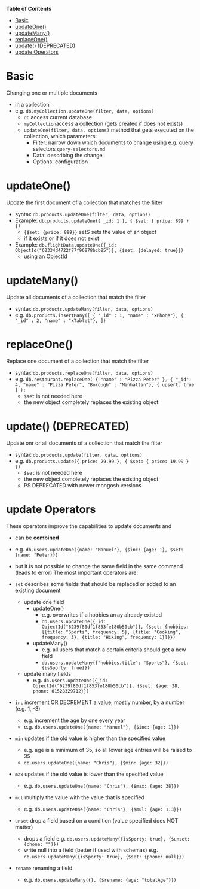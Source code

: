 **Table of Contents**

- [Basic](#basic)
- [updateOne()](#updateone)
- [updateMany()](#updatemany)
- [replaceOne()](#replaceone)
- [update() (DEPRECATED)](#update-deprecated)
- [update Operators](#update-operators)

# Basic

Changing one or multiple documents

- in a collection
- e.g. `db.myCollection.updateOne(filter, data, options)`
  - `db` access current database
  - `myCollection`access a collection (gets created if does not exists)
  - `updateOne(filter, data, options)` method that gets executed on the collection, which parameters:
    - Filter: narrow down which documents to change using e.g. query selectors `query-selectors.md`
    - Data: describing the change
    - Options: configuration

# updateOne()

Update the first document of a collection that matches the filter

- syntax `db.products.updateOne(filter, data, options)`
- Example: `db.products.updateOne({ _id: 1 }, { $set: { price: 899 } })`
  - `{$set: {price: 899}}` set$ sets the value of an object
  - if it exists or if it does not exist
- Example: `db.flightData.updateOne({_id: ObjectId("62334d4722f77f96878bcb85")}, {$set: {delayed: true}})`
  - using an ObjectId

# updateMany()

Update all documents of a collection that match the filter

- syntax `db.products.updateMany(filter, data, options)`
- e.g. `db.products.insertMany([ { "_id" : 1, "name" : "xPhone"}, { "_id" : 2, "name" : "xTablet"}, ]) `

# replaceOne()

Replace one document of a collection that match the filter

- syntax `db.products.replaceOne(filter, data, options)`
- e.g. `db.restaurant.replaceOne( { "name" : "Pizza Peter" }, { "_id": 4, "name" : "Pizza Peter", "Borough" : "Manhattan"}, { upsert: true } );`
  - `$set` is not needed here
  - the new object completely replaces the existing object

# update() (DEPRECATED)

Update onr or all documents of a collection that match the filter

- syntax `db.products.update(filter, data, options)`
- e.g. `db.products.update({ price: 29.99 }, { $set: { price: 19.99 } })`
  - `$set` is not needed here
  - the new object completely replaces the existing object
  - PS DEPRECATED with newer mongosh versions

# update Operators

These operators improve the capabilities to update documents and

- can be **combined**
- e.g. `db.users.updateOne({name: "Manuel"}, {$inc: {age: 1}, $set: {name: "Peter}})`
- but it is not possible to change the same field in the same command (leads to error)
  The most important operators are:

- `set` describes some fields that should be replaced or added to an existing document
  - update one field
    - updateOne()
      - e.g. overwrites if a hobbies array already existed
      - `db.users.updateOne({_id: ObjectId("6239f80df1f853fe180b50cb")}, {$set: {hobbies: [{title: "Sports", frequency: 5}, {title: "Cooking", frequency: 3}, {title: "Hiking", frequency: 1}]}})`
    - updateMany()
      - e.g. all users that match a certain criteria should get a new field
      - `db.users.updateMany({"hobbies.title": "Sports"}, {$set: {isSporty: true}})`
  - update many fields
    - e.g. `db.users.updateOne({_id: ObjectId("6239f80df1f853fe180b50cb")}, {$set: {age: 28, phone: 01528329712}})`
- `inc` increment OR DECREMENT a value, mostly number, by a number (e.g. 1, -3)
  - e.g. increment the age by one every year
  - e.g. `db.users.updateOne({name: "Manuel"}, {$inc: {age: 1}})`
- `min` updates if the old value is higher than the specified value
  - e.g. age is a minimum of 35, so all lower age entries will be raised to 35
  - `db.users.updateOne({name: "Chris"}, {$min: {age: 32}})`
- `max` updates if the old value is lower than the specified value
  - e.g. `db.users.updateOne({name: "Chris"}, {$max: {age: 38}})`
- `mul` multiply the value with the value that is specified
  - e.g. `db.users.updateOne({name: "Chris"}, {$mul: {age: 1.3}})`
- `unset` drop a field based on a condition (value specified does NOT matter)
  - drops a field e.g. `db.users.updateMany({isSporty: true}, {$unset: {phone: ""}})`
  - write null into a field (better if used with schemas) e.g. `db.users.updateMany({isSporty: true}, {$set: {phone: null}})`
- `rename` renaming a field
  - e.g. `db.users.updateMany({}, {$rename: {age: "totalAge"}})`
